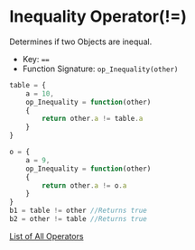 # Inequality Operator(!=)

Determines if two Objects are inequal.


- Key: `==`
- Function Signature: `op_Inequality(other)`

```js
table = {
	a = 10,
	op_Inequality = function(other)
	{
		return other.a != table.a
	}
}

o = {
	a = 9,
	op_Inequality = function(other)
	{
		return other.a != o.a
	}
}
b1 = table != other //Returns true
b2 = other != table //Returns true
```

[List of All Operators](./Operators.md)